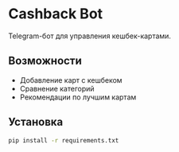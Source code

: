 # Cashback Bot

Telegram-бот для управления кешбек-картами.

## Возможности
- Добавление карт с кешбеком
- Сравнение категорий
- Рекомендации по лучшим картам

## Установка  
```bash
pip install -r requirements.txt
